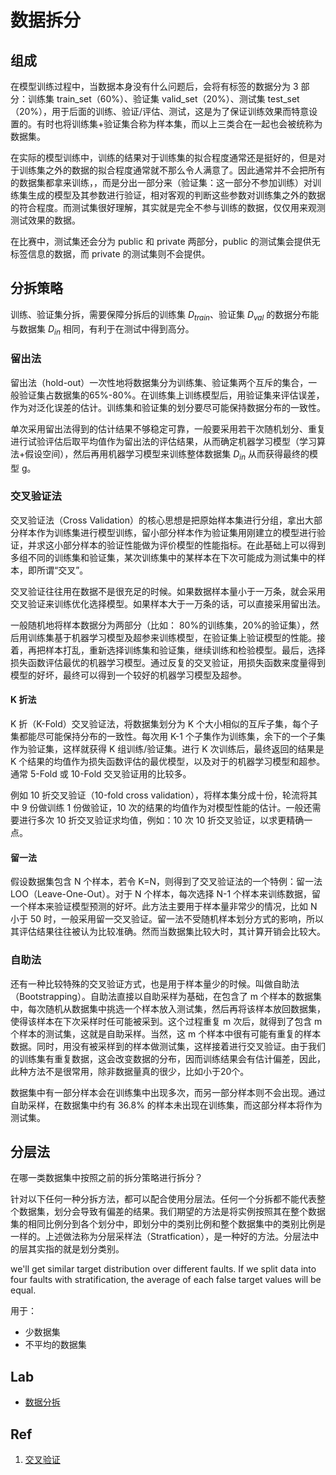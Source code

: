 # 数据拆分

## 组成

在模型训练过程中，当数据本身没有什么问题后，会将有标签的数据分为 3 部分：训练集 train_set（60%）、验证集 valid_set（20%）、测试集 test_set（20%），用于后面的训练、验证/评估、测试，这是为了保证训练效果而特意设置的。有时也将训练集+验证集合称为样本集，而以上三类合在一起也会被统称为数据集。

在实际的模型训练中，训练的结果对于训练集的拟合程度通常还是挺好的，但是对于训练集之外的数据的拟合程度通常就不那么令人满意了。因此通常并不会把所有的数据集都拿来训练，，而是分出一部分来（验证集：这一部分不参加训练）对训练集生成的模型及其参数进行验证，相对客观的判断这些参数对训练集之外的数据的符合程度。而测试集很好理解，其实就是完全不参与训练的数据，仅仅用来观测测试效果的数据。

在比赛中，测试集还会分为 public 和 private 两部分，public 的测试集会提供无标签信息的数据，而 private 的测试集则不会提供。

## 分拆策略

训练、验证集分拆，需要保障分拆后的训练集 $D_{train}$、验证集 $D_{val}$ 的数据分布能与数据集 $D_{in}$ 相同，有利于在测试中得到高分。

### 留出法

留出法（hold-out）一次性地将数据集分为训练集、验证集两个互斥的集合，一般验证集占数据集的65%-80%。在训练集上训练模型后，用验证集来评估误差，作为对泛化误差的估计。训练集和验证集的划分要尽可能保持数据分布的一致性。

单次采用留出法得到的估计结果不够稳定可靠，一般要采用若干次随机划分、重复进行试验评估后取平均值作为留出法的评估结果，从而确定机器学习模型（学习算法+假设空间），然后再用机器学习模型来训练整体数据集 $D_{in}$ 从而获得最终的模型 g。

### 交叉验证法

交叉验证法（Cross Validation）的核心思想是把原始样本集进行分组，拿出大部分样本作为训练集进行模型训练，留小部分样本作为验证集用刚建立的模型进行验证，并求这小部分样本的验证性能做为评价模型的性能指标。在此基础上可以得到多组不同的训练集和验证集，某次训练集中的某样本在下次可能成为测试集中的样本，即所谓“交叉”。　

交叉验证往往用在数据不是很充足的时候。如果数据样本量小于一万条，就会采用交叉验证来训练优化选择模型。如果样本大于一万条的话，可以直接采用留出法。

一般随机地将样本数据分为两部分（比如：  80%的训练集，20%的验证集），然后用训练集基于机器学习模型及超参来训练模型，在验证集上验证模型的性能。接着，再把样本打乱，重新选择训练集和验证集，继续训练和检验模型。最后，选择损失函数评估最优的机器学习模型。通过反复的交叉验证，用损失函数来度量得到模型的好坏，最终可以得到一个较好的机器学习模型及超参。

#### K 折法

K 折（K-Fold）交叉验证法，将数据集划分为 K 个大小相似的互斥子集，每个子集都能尽可能保持分布的一致性。每次用 K-1 个子集作为训练集，余下的一个子集作为验证集，这样就获得 K 组训练/验证集。进行 K 次训练后，最终返回的结果是 K 个结果的均值作为损失函数评估的最优模型，以及对于的机器学习模型和超参。通常 5-Fold 或 10-Fold 交叉验证用的比较多。

例如 10 折交叉验证（10-fold cross validation），将样本集分成十份，轮流将其中 9 份做训练 1 份做验证，10 次的结果的均值作为对模型性能的估计。一般还需要进行多次 10 折交叉验证求均值，例如：10 次 10 折交叉验证，以求更精确一点。

#### 留一法

假设数据集包含 N 个样本，若令 K=N，则得到了交叉验证法的一个特例：留一法 LOO（Leave-One-Out）。对于 N 个样本，每次选择 N-1 个样本来训练数据，留一个样本来验证模型预测的好坏。此方法主要用于样本量非常少的情况，比如 N 小于 50 时，一般采用留一交叉验证。留一法不受随机样本划分方式的影响，所以其评估结果往往被认为比较准确。然而当数据集比较大时，其计算开销会比较大。

### 自助法

还有一种比较特殊的交叉验证方式，也是用于样本量少的时候。叫做自助法（Bootstrapping）。自助法直接以自助采样为基础，在包含了 m 个样本的数据集中，每次随机从数据集中挑选一个样本放入测试集，然后再将该样本放回数据集，使得该样本在下次采样时任可能被采到。这个过程重复 m 次后，就得到了包含 m 个样本的测试集，这就是自助采样。当然，这 m 个样本中很有可能有重复的样本数据。同时，用没有被采样到的样本做测试集，这样接着进行交叉验证。由于我们的训练集有重复数据，这会改变数据的分布，因而训练结果会有估计偏差，因此，此种方法不是很常用，除非数据量真的很少，比如小于20个。

数据集中有一部分样本会在训练集中出现多次，而另一部分样本则不会出现。通过自助采样，在数据集中约有 $36.8\%$ 的样本未出现在训练集，而这部分样本将作为测试集。

## 分层法

在哪一类数据集中按照之前的拆分策略进行拆分？

针对以下任何一种分拆方法，都可以配合使用分层法。任何一个分拆都不能代表整个数据集，划分会导致有偏差的结果。我们期望的方法是将实例按照其在整个数据集的相同比例分到各个划分中，即划分中的类别比例和整个数据集中的类别比例是一样的。上述做法称为分层采样法（Stratfication），是一种好的方法。分层法中的层其实指的就是划分类别。

we'll get similar target distribution over different faults. If we split data into four faults with stratification, the average of each false target values will be equal.

用于：

- 少数据集
- 不平均的数据集


## Lab

- [数据分拆](50_separation.ipynb)

## Ref

1. [交叉验证](https://baike.baidu.com/item/%E4%BA%A4%E5%8F%89%E9%AA%8C%E8%AF%81/8543100?fr=aladdin)

